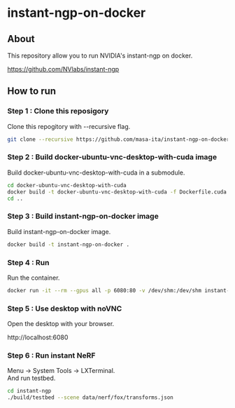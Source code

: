 # instant-ngp-on-docker
## About
This repository allow you to run NVIDIA's instant-ngp on docker.

https://github.com/NVlabs/instant-ngp
## How to run
### Step 1 : Clone this reposigory
Clone this repogitory with --recursive flag.
```bash
git clone --recursive https://github.com/masa-ita/instant-ngp-on-docker.git
```
### Step 2 : Build docker-ubuntu-vnc-desktop-with-cuda image
Build docker-ubuntu-vnc-desktop-with-cuda in a submodule.
```bash
cd docker-ubuntu-vnc-desktop-with-cuda
docker build -t docker-ubuntu-vnc-desktop-with-cuda -f Dockerfile.cuda .
cd ..
```
### Step 3 : Build instant-ngp-on-docker image
Build instant-ngp-on-docker image.
```bash
docker build -t instant-ngp-on-docker .
```
### Step 4 : Run
Run the container.
```bash
docker run -it --rm --gpus all -p 6080:80 -v /dev/shm:/dev/shm instant-ngp-on-docker
```
### Step 5 : Use desktop with noVNC
Open the desktop with your browser.

http://localhost:6080

### Step 6 : Run instant NeRF  
Menu -> System Tools -> LXTerminal.  
And run testbed.
```bash
cd instant-ngp
./build/testbed --scene data/nerf/fox/transforms.json
```
